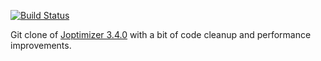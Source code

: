 [![Build Status](https://travis-ci.org/vincentk/joptimizer.svg?branch=master)](https://travis-ci.org/vincentk/joptimizer)

Git clone of [Joptimizer 3.4.0](http://www.joptimizer.com/) with a bit of code cleanup and performance improvements.
